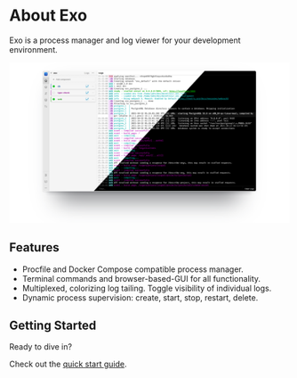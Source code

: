 # About Exo

Exo is a process manager and log viewer for your development environment.

![](.gitbook/assets/68747470733a2f2f65786f2e64657265662e696f2f65786f2d736861646f772d73637265656e73686f742e706e67.png)

## Features

* Procfile and Docker Compose compatible process manager.
* Terminal commands and browser-based-GUI for all functionality.
* Multiplexed, colorizing log tailing. Toggle visibility of individual logs.
* Dynamic process supervision: create, start, stop, restart, delete.

## Getting Started

Ready to dive in?

Check out the [quick start guide](getting-started/quick-start.md).
